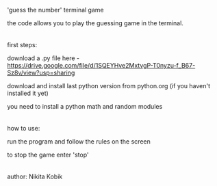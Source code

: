 
'guess the number' terminal game 

the code allows you to play the guessing game in the terminal. 
<br />
<br />
<br />
first steps:

download a .py file here - https://drive.google.com/file/d/1SQEYHve2MxtvgP-T0nyzu-f_B67-Sz8v/view?usp=sharing

download and install last python version from python.org (if you haven't installed it yet)

you need to install a python math and random modules
<br />
<br />
<br />
how to use:

run the program and follow the rules on the screen

to stop the game enter 'stop'
<br />
<br />
<br />
author: Nikita Kobik
